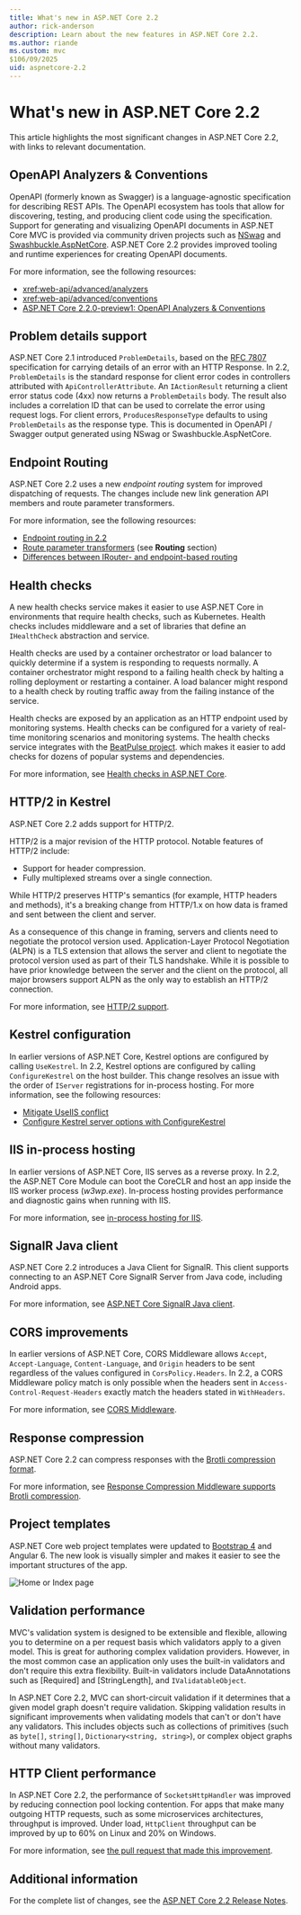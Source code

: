 ```yaml
---
title: What's new in ASP.NET Core 2.2
author: rick-anderson
description: Learn about the new features in ASP.NET Core 2.2.
ms.author: riande
ms.custom: mvc
$106/09/2025
uid: aspnetcore-2.2
---
```

# What's new in ASP.NET Core 2.2

This article highlights the most significant changes in ASP.NET Core 2.2, with links to relevant documentation.

## OpenAPI Analyzers & Conventions

OpenAPI (formerly known as Swagger) is a language-agnostic specification for describing REST APIs. The OpenAPI ecosystem has tools that allow for discovering, testing, and producing client code using the specification. Support for generating and visualizing OpenAPI documents in ASP.NET Core MVC is provided via community driven projects such as [NSwag](https://github.com/RicoSuter/NSwag) and [Swashbuckle.AspNetCore](https://github.com/domaindrivendev/Swashbuckle.AspNetCore). ASP.NET Core 2.2 provides improved tooling and runtime experiences for creating OpenAPI documents.

For more information, see the following resources:

* <xref:web-api/advanced/analyzers>
* <xref:web-api/advanced/conventions>
* [ASP.NET Core 2.2.0-preview1: OpenAPI Analyzers & Conventions](https://blogs.msdn.microsoft.com/webdev/2018/08/23/asp-net-core-2-20-preview1-open-api-analyzers-conventions/)

## Problem details support

ASP.NET Core 2.1 introduced `ProblemDetails`, based on the [RFC 7807](https://tools.ietf.org/html/rfc7807) specification for carrying details of an error with an HTTP Response. In 2.2, `ProblemDetails` is the standard response for client error codes in controllers attributed with `ApiControllerAttribute`. An `IActionResult` returning a client error status code (4xx) now returns a `ProblemDetails` body. The result also includes a correlation ID that can be used to correlate the error using request logs. For client errors, `ProducesResponseType` defaults to using `ProblemDetails` as the response type. This is documented in OpenAPI / Swagger output generated using NSwag or Swashbuckle.AspNetCore.

## Endpoint Routing

ASP.NET Core 2.2 uses a new *endpoint routing* system for improved dispatching of requests. The changes include new link generation API members and route parameter transformers.

For more information, see the following resources:

* [Endpoint routing in 2.2](https://blogs.msdn.microsoft.com/webdev/2018/08/27/asp-net-core-2-2-0-preview1-endpoint-routing/)
* [Route parameter transformers](https://www.hanselman.com/blog/ASPNETCore22ParameterTransformersForCleanURLGenerationAndSlugsInRazorPagesOrMVC.aspx) (see **Routing** section)
* [Differences between IRouter- and endpoint-based routing](xref:fundamentals/routing?view=aspnetcore-2.2#differences-from-earlier-versions-of-routing)

## Health checks

A new health checks service makes it easier to use ASP.NET Core in environments that require health checks, such as Kubernetes. Health checks includes middleware and a set of libraries that define an `IHealthCheck` abstraction and service.

Health checks are used by a container orchestrator or load balancer to quickly determine if a system is responding to requests normally. A container orchestrator might respond to a failing health check by halting a rolling deployment or restarting a container. A load balancer might respond to a health check by routing traffic away from the failing instance of the service.

Health checks are exposed by an application as an HTTP endpoint used by monitoring systems. Health checks can be configured for a variety of real-time monitoring scenarios and monitoring systems. The health checks service integrates with the [BeatPulse project](https://github.com/Xabaril/BeatPulse). which makes it easier to add checks for dozens of popular systems and dependencies.

For more information, see [Health checks in ASP.NET Core](xref:host-and-deploy/health-checks).

## HTTP/2 in Kestrel

ASP.NET Core 2.2 adds support for HTTP/2.

HTTP/2 is a major revision of the HTTP protocol. Notable features of HTTP/2 include:

* Support for header compression.
* Fully multiplexed streams over a single connection.

While HTTP/2 preserves HTTP's semantics (for example, HTTP headers and methods), it's a breaking change from HTTP/1.x on how data is framed and sent between the client and server.

As a consequence of this change in framing, servers and clients need to negotiate the protocol version used. Application-Layer Protocol Negotiation (ALPN) is a TLS extension that allows the server and client to negotiate the protocol version used as part of their TLS handshake. While it is possible to have prior knowledge between the server and the client on the protocol, all major browsers support ALPN as the only way to establish an HTTP/2 connection.

For more information, see [HTTP/2 support](xref:fundamentals/servers/index?view=aspnetcore-2.2#http2-support).

## Kestrel configuration

In earlier versions of ASP.NET Core, Kestrel options are configured by calling `UseKestrel`. In 2.2, Kestrel options are configured by calling `ConfigureKestrel` on the host builder. This change resolves an issue with the order of `IServer` registrations for in-process hosting. For more information, see the following resources:

* [Mitigate UseIIS conflict](https://github.com/aspnet/KestrelHttpServer/issues/2760)
* [Configure Kestrel server options with ConfigureKestrel](xref:fundamentals/servers/kestrel?view=aspnetcore-2.2#how-to-use-kestrel-in-aspnet-core-apps)

## IIS in-process hosting

In earlier versions of ASP.NET Core, IIS serves as a reverse proxy. In 2.2, the ASP.NET Core Module can boot the CoreCLR and host an app inside the IIS worker process (*w3wp.exe*). In-process hosting provides performance and diagnostic gains when running with IIS.

For more information, see [in-process hosting for IIS](xref:host-and-deploy/aspnet-core-module?view=aspnetcore-2.2#in-process-hosting-model).

## SignalR Java client

ASP.NET Core 2.2 introduces a Java Client for SignalR. This client supports connecting to an ASP.NET Core SignalR Server from Java code, including Android apps.

For more information, see [ASP.NET Core SignalR Java client](../signalr/java-client.md?view=aspnetcore-2.2&preserve-view=true).

## CORS improvements

In earlier versions of ASP.NET Core, CORS Middleware allows `Accept`, `Accept-Language`, `Content-Language`, and `Origin` headers to be sent regardless of the values configured in `CorsPolicy.Headers`. In 2.2, a CORS Middleware policy match is only possible when the headers sent in `Access-Control-Request-Headers` exactly match the headers stated in `WithHeaders`.

For more information, see [CORS Middleware](xref:security/cors?view=aspnetcore-2.2#set-the-allowed-request-headers).

## Response compression

ASP.NET Core 2.2 can compress responses with the [Brotli compression format](https://tools.ietf.org/html/rfc7932).

For more information, see [Response Compression Middleware supports Brotli compression](xref:performance/response-compression?view=aspnetcore-2.2#brotli-compression-provider).

## Project templates

ASP.NET Core web project templates were updated to [Bootstrap 4](https://getbootstrap.com/docs/4.1/migration/) and Angular 6. The new look is visually simpler and makes it easier to see the important structures of the app.

![Home or Index page](~/tutorials/razor-pages/razor-pages-start/_static/home2.2.png)

## Validation performance

MVC's validation system is designed to be extensible and flexible, allowing you to determine on a per request basis which validators apply to a given model. This is great for authoring complex validation providers. However, in the most common case an application only uses the built-in validators and don't require this extra flexibility. Built-in validators include DataAnnotations such as [Required] and [StringLength], and `IValidatableObject`.

In ASP.NET Core 2.2, MVC can short-circuit validation if it determines that a given model graph doesn't require validation. Skipping validation results in significant improvements when validating models that can't or don't have any validators. This includes objects such as collections of primitives (such as `byte[]`, `string[]`, `Dictionary<string, string>`), or complex object graphs without many validators.

## HTTP Client performance

In ASP.NET Core 2.2, the performance of `SocketsHttpHandler` was improved by reducing connection pool locking contention. For apps that make many outgoing HTTP requests, such as some microservices architectures, throughput is improved. Under load, `HttpClient` throughput can be improved by up to 60% on Linux and 20% on Windows.

For more information, see [the pull request that made this improvement](https://github.com/dotnet/corefx/pull/32568).

## Additional information

For the complete list of changes, see the [ASP.NET Core 2.2 Release Notes](https://github.com/dotnet/aspnetcore/releases/tag/2.2.0).
